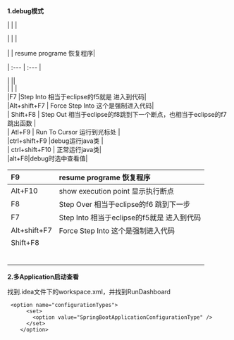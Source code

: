 **1.debug模式**

\|  \|  \|

\|  \|  \|

\| \| resume programe 恢复程序\|

\| :--- \| :--- \|

\|  \|\|  
\|  \| \|  
\|F7  \|Step Into 相当于eclipse的f5就是  进入到代码\|  
\|Alt+shift+F7  \| Force Step Into 这个是强制进入代码\|  
\| Shift+F8  \| Step Out  相当于eclipse的f8跳到下一个断点，也相当于eclipse的f7跳出函数 \|  
\| Atl+F9 \| Run To Cursor 运行到光标处 \|  
\|ctrl+shift+F9  \|debug运行java类  \|  
\| ctrl+shift+F10 \| 正常运行java类\|  
\|alt+F8\|debug时选中查看值\|

| F9 | resume programe 恢复程序 |
| :--- | :--- |
| Alt+F10 | show execution point 显示执行断点 |
| F8 | Step Over 相当于eclipse的f6 跳到下一步 |
| F7 | Step Into 相当于eclipse的f5就是  进入到代码 |
| Alt+shift+F7 | Force Step Into 这个是强制进入代码 |
| Shift+F8 |  |
|  |  |
|  |  |
|  |  |
|  |  |
|  |  |
|  |  |

**2.多Application启动查看**

找到.idea文件下的workspace.xml，并找到RunDashboard

```
 <option name="configurationTypes">
      <set>
        <option value="SpringBootApplicationConfigurationType" />
      </set>
    </option>
```



